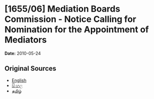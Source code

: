 # [1655/06] Mediation Boards Commission - Notice Calling for Nomination for the Appointment of Mediators

**Date:** 2010-05-24

## Original Sources

- [English](https://documents.gov.lk/view/extra-gazettes/2010/5/1655-06_E.pdf)
- [සිංහල](https://documents.gov.lk/view/extra-gazettes/2010/5/1655-06_S.pdf)
- [தமிழ்](https://documents.gov.lk/view/extra-gazettes/2010/5/1655-06_T.pdf)
